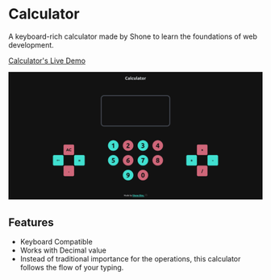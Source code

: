 # Calculator
 A keyboard-rich calculator made by Shone to learn the foundations of web development.

[Calculator's Live Demo](https://shonebinu.github.io/calculator/)

![Calculator app image](https://raw.githubusercontent.com/shonebinu/calculator/main/calculatorappimage.png)

## Features
- Keyboard Compatible
- Works with Decimal value
- Instead of traditional importance for the operations, this calculator follows the flow of your typing.
